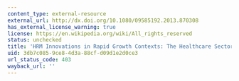 ```yaml
---
content_type: external-resource
external_url: http://dx.doi.org/10.1080/09585192.2013.870308
has_external_license_warning: true
license: https://en.wikipedia.org/wiki/All_rights_reserved
status: unchecked
title: 'HRM Innovations in Rapid Growth Contexts: The Healthcare Sector in India'
uid: 3db7c085-9ce8-4d3a-88cf-d09d1e2d0ce3
url_status_code: 403
wayback_url: ''
---
```

